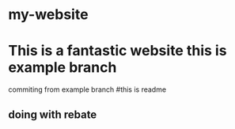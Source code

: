 # my-website
This is a fantastic website
this is example branch
=======
commiting from example branch
#this is readme
## doing with rebate

